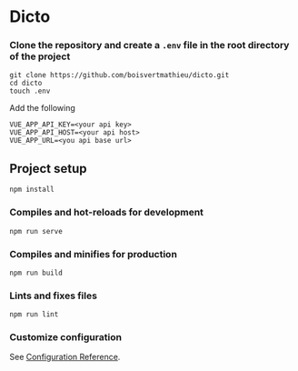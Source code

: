 # Dicto

### Clone the repository and create a `.env` file in the root directory of the project
```
git clone https://github.com/boisvertmathieu/dicto.git
cd dicto
touch .env
```
Add the following
```
VUE_APP_API_KEY=<your api key>
VUE_APP_API_HOST=<your api host>
VUE_APP_URL=<you api base url>
```

## Project setup
```
npm install
```

### Compiles and hot-reloads for development
```
npm run serve
```

### Compiles and minifies for production
```
npm run build
```

### Lints and fixes files
```
npm run lint
```

### Customize configuration
See [Configuration Reference](https://cli.vuejs.org/config/).
